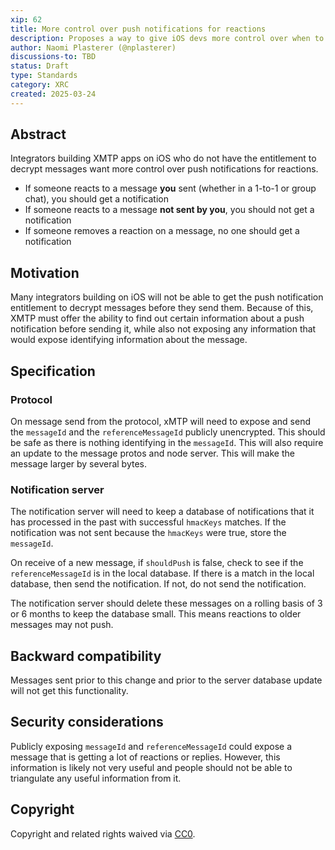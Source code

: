 ```yaml
---
xip: 62
title: More control over push notifications for reactions
description: Proposes a way to give iOS devs more control over when to send push notifications for reactions.
author: Naomi Plasterer (@nplasterer)
discussions-to: TBD
status: Draft
type: Standards
category: XRC
created: 2025-03-24
---
```


## Abstract

Integrators building XMTP apps on iOS who do not have the entitlement to decrypt messages want more control over push notifications for reactions.

- If someone reacts to a message **you** sent (whether in a 1-to-1 or group chat), you should get a notification
- If someone reacts to a message **not sent by you**, you should not get a notification
- If someone removes a reaction on a message, no one should get a notification

## Motivation

Many integrators building on iOS will not be able to get the push notification entitlement to decrypt messages before they send them. Because of this, XMTP must offer the ability to find out certain information about a push notification before sending it, while also not exposing any information that would expose identifying information about the message.

## Specification

### Protocol

On message send from the protocol, xMTP will need to expose and send the `messageId` and the `referenceMessageId` publicly unencrypted. This should be safe as there is nothing identifying in the `messageId`. This will also require an update to the message protos and node server. This will make the message larger by several bytes.

### Notification server

The notification server will need to keep a database of notifications that it has processed in the past with successful `hmacKeys` matches. If the notification was not sent because the `hmacKeys` were true, store the `messageId`.

On receive of a new message, if `shouldPush` is false, check to see if the `referenceMessageId` is in the local database. If there is a match in the local database, then send the notification. If not, do not send the notification.

The notification server should delete these messages on a rolling basis of 3 or 6 months to keep the database small. This means reactions to older messages may not push.

## Backward compatibility

Messages sent prior to this change and prior to the server database update will not get this functionality.

## Security considerations

Publicly exposing `messageId` and `referenceMessageId` could expose a message that is getting a lot of reactions or replies. However, this information is likely not very useful and people should not be able to triangulate any useful information from it.

## Copyright

Copyright and related rights waived via [CC0](https://creativecommons.org/publicdomain/zero/1.0/).
